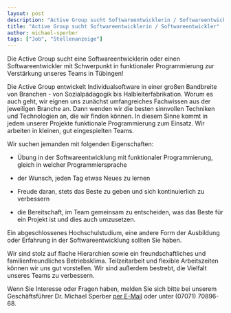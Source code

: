 ```yaml
---
layout: post
description: "Active Group sucht Softwareentwicklerin / Softwareentwickler"
title: "Active Group sucht Softwareentwicklerin / Softwareentwickler"
author: michael-sperber
tags: ["Job", "Stellenanzeige"]
---
```


Die Active Group sucht eine Softwareentwicklerin oder einen
Softwareentwickler mit Schwerpunkt in funktionaler Programmierung zur
Verstärkung unseres Teams in Tübingen!

<!-- more start -->

Die Active Group entwickelt Individualsoftware in einer großen
Bandbreite von Branchen - von Sozialpädagogik bis
Halbleiterfabrikation.  Worum es auch geht, wir eignen uns zunächst
umfangreiches Fachwissen aus der jeweiligen Branche an.  Dann wenden
wir die besten sinnvollen Techniken und Technologien an, die wir
finden können.  In diesem Sinne kommt in jedem unserer Projekte
funktionale Programmierung zum Einsatz.  Wir arbeiten in kleinen, gut
eingespielten Teams.

Wir suchen jemanden mit folgenden Eigenschaften:

- Übung in der Softwareentwicklung mit funktionaler Programmierung,
  gleich in welcher Programmiersprache

- der Wunsch, jeden Tag etwas Neues zu lernen

- Freude daran, stets das Beste zu geben und sich kontinuierlich zu verbessern

- die Bereitschaft, im Team gemeinsam zu entscheiden, was das Beste
  für ein Projekt ist und dies auch umzusetzen.

Ein abgeschlossenes Hochschulstudium, eine andere Form der Ausbildung
oder Erfahrung in der Softwareentwicklung sollten Sie haben.

Wir sind stolz auf flache Hierarchien sowie ein freundschaftliches und
familienfreundliches Betriebsklima.  Teilzeitarbeit und flexible
Arbeitszeiten können wir uns gut vorstellen.  Wir sind außerdem
bestrebt, die Vielfalt unseres Teams zu verbessern.

Wenn Sie Interesse oder Fragen haben, melden Sie sich bitte bei
unserem Geschäftsführer Dr. Michael
Sperber [per E-Mail](mailto:michael.sperber@active-group.de) oder
unter (07071) 70896-68.

<!-- more end -->
